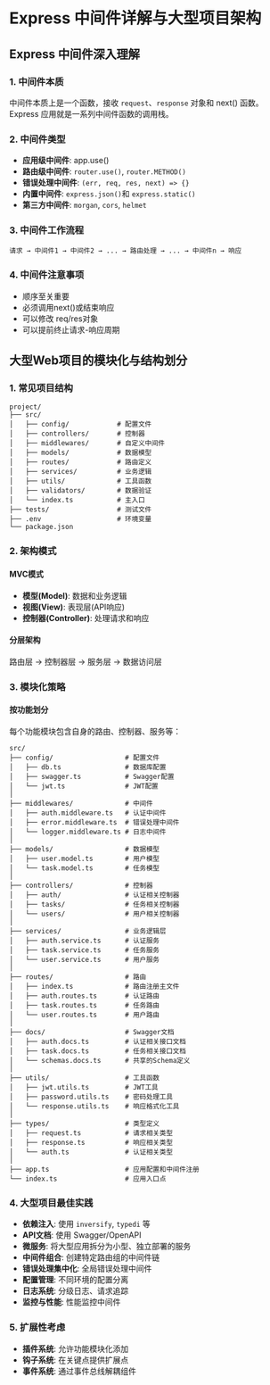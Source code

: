 # Express 中间件详解与大型项目架构 

## Express 中间件深入理解

### 1. 中间件本质

中间件本质上是一个函数，接收 `request`、`response` 对象和 next() 函数。Express 应用就是一系列中间件函数的调用栈。

### 2. 中间件类型

- **应用级中间件**: app.use()
- **路由级中间件**: `router.use()`, `router.METHOD()`
- **错误处理中间件**: `(err, req, res, next) => {}`
- **内置中间件**: `express.json()`和 `express.static()`
- **第三方中间件**: `morgan`, `cors`, `helmet`

### 3. 中间件工作流程

```
请求 → 中间件1 → 中间件2 → ... → 路由处理 → ... → 中间件n → 响应
```

### 4. 中间件注意事项

- 顺序至关重要
- 必须调用next()或结束响应
- 可以修改 req/res对象
- 可以提前终止请求-响应周期

## 大型Web项目的模块化与结构划分

### 1. 常见项目结构

```
project/
├── src/
│   ├── config/            # 配置文件
│   ├── controllers/       # 控制器
│   ├── middlewares/       # 自定义中间件
│   ├── models/            # 数据模型
│   ├── routes/            # 路由定义
│   ├── services/          # 业务逻辑
│   ├── utils/             # 工具函数
│   ├── validators/        # 数据验证
│   └── index.ts           # 主入口
├── tests/                 # 测试文件
├── .env                   # 环境变量
└── package.json
```

### 2. 架构模式

#### MVC模式

- **模型(Model)**: 数据和业务逻辑
- **视图(View)**: 表现层(API响应)
- **控制器(Controller)**: 处理请求和响应

#### 分层架构

路由层 → 控制器层 → 服务层 → 数据访问层

### 3. 模块化策略

#### 按功能划分

每个功能模块包含自身的路由、控制器、服务等：

```
src/
├── config/                  # 配置文件
│   ├── db.ts                # 数据库配置
│   ├── swagger.ts           # Swagger配置
│   └── jwt.ts               # JWT配置
│
├── middlewares/             # 中间件
│   ├── auth.middleware.ts   # 认证中间件
│   ├── error.middleware.ts  # 错误处理中间件
│   └── logger.middleware.ts # 日志中间件
│
├── models/                  # 数据模型
│   ├── user.model.ts        # 用户模型
│   └── task.model.ts        # 任务模型
│
├── controllers/             # 控制器
│   ├── auth/                # 认证相关控制器
│   ├── tasks/               # 任务相关控制器
│   └── users/               # 用户相关控制器
│
├── services/                # 业务逻辑层
│   ├── auth.service.ts      # 认证服务
│   ├── task.service.ts      # 任务服务
│   └── user.service.ts      # 用户服务
│
├── routes/                  # 路由
│   ├── index.ts             # 路由注册主文件
│   ├── auth.routes.ts       # 认证路由
│   ├── task.routes.ts       # 任务路由
│   └── user.routes.ts       # 用户路由
│
├── docs/                    # Swagger文档
│   ├── auth.docs.ts         # 认证相关接口文档
│   ├── task.docs.ts         # 任务相关接口文档
│   └── schemas.docs.ts      # 共享的Schema定义
│
├── utils/                   # 工具函数
│   ├── jwt.utils.ts         # JWT工具
│   ├── password.utils.ts    # 密码处理工具
│   └── response.utils.ts    # 响应格式化工具
│
├── types/                   # 类型定义
│   ├── request.ts           # 请求相关类型
│   ├── response.ts          # 响应相关类型
│   └── auth.ts              # 认证相关类型
│
├── app.ts                   # 应用配置和中间件注册
└── index.ts                 # 应用入口点
```

### 4. 大型项目最佳实践

- **依赖注入**: 使用 `inversify`, `typedi` 等
- **API文档**: 使用 Swagger/OpenAPI
- **微服务**: 将大型应用拆分为小型、独立部署的服务
- **中间件组合**: 创建特定路由组的中间件链
- **错误处理集中化**: 全局错误处理中间件
- **配置管理**: 不同环境的配置分离
- **日志系统**: 分级日志、请求追踪
- **监控与性能**: 性能监控中间件

### 5. 扩展性考虑

- **插件系统**: 允许功能模块化添加
- **钩子系统**: 在关键点提供扩展点
- **事件系统**: 通过事件总线解耦组件

